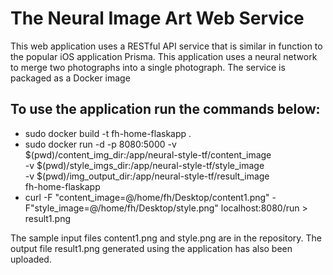 # The Neural Image Art Web Service

This web application uses a RESTful API service that is similar in function to the popular iOS application Prisma. This application uses a neural network to merge two photographs into a single photograph. The service is packaged as a Docker image

## To use the application run the commands below:
- sudo docker build -t fh-home-flaskapp .
- sudo docker run -d -p 8080:5000 -v $(pwd)/content_img_dir:/app/neural-style-tf/content_image \
                          -v $(pwd)/style_imgs_dir:/app/neural-style-tf/style_image \
                          -v $(pwd)/img_output_dir:/app/neural-style-tf/result_image \
                          fh-home-flaskapp 
- curl -F "content_image=@/home/fh/Desktop/content1.png" -F"style_image=@/home/fh/Desktop/style.png" localhost:8080/run > result1.png

The sample input files content1.png and style.png are in the repository. The output file result1.png generated using the application has also been uploaded. 
